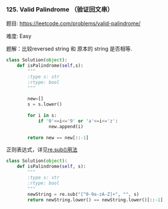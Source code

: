 ### 125. Valid Palindrome （验证回文串）

题目:
<https://leetcode.com/problems/valid-palindrome/>


难度:   Easy


题解：比较reversed string 和 原本的 string 是否相等.


```python
class Solution(object):
    def isPalindrome(self,s):
        """
        :type s: str
        :rtype: bool
        """
          
        new=[]  
        s = s.lower()  
  
        for i in s:  
            if '0'<=i<='9' or 'a'<=i<='z':  
                new.append(i)  
  
        return new == new[::-1]  
```

正则表达式，详见[re.sub()用法](https://www.jianshu.com/p/8c1d1a38f9b9)
```python
class Solution(object):
    def isPalindrome(self, s):
        """
        :type s: str
        :rtype: bool
        """
        newString = re.sub("[^0-9a-zA-Z]+", "", s)
        return newString.lower() == newString.lower()[::-1]
```

